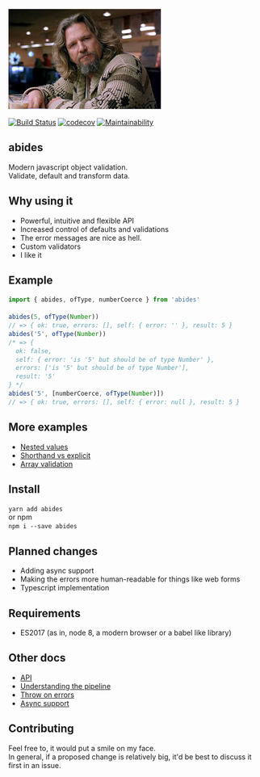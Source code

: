 ![the dude](media/the_dude.jpeg)

[![Build Status](https://travis-ci.org/zzyyxxww/abides.svg?branch=master)](https://travis-ci.org/zzyyxxww/abides)
[![codecov](https://codecov.io/gh/zzyyxxww/abides/branch/master/graph/badge.svg)](https://codecov.io/gh/zzyyxxww/abides)
[![Maintainability](https://api.codeclimate.com/v1/badges/9b3fc076bcfd79e4d780/maintainability)](https://codeclimate.com/github/zzyyxxww/abides/maintainability)

## abides

Modern javascript object validation.  
Validate, default and transform data.

## Why using it

  * Powerful, intuitive and flexible API
  * Increased control of defaults and validations
  * The error messages are nice as hell.
  * Custom validators 
  * I like it

## Example

```javascript
import { abides, ofType, numberCoerce } from 'abides'

abides(5, ofType(Number))
// => { ok: true, errors: [], self: { error: '' }, result: 5 }
abides('5', ofType(Number))
/* => {
  ok: false,
  self: { error: 'is '5' but should be of type Number' },
  errors: ['is '5' but should be of type Number'],
  result: '5'
} */
abides('5', [numberCoerce, ofType(Number)])
// => { ok: true, errors: [], self: { error: null }, result: 5 }
```

## More examples

  * [Nested values](./docs/examples/nested-values.md)  
  * [Shorthand vs explicit](./docs/examples/shorthand-vs-explicit.md)  
  * [Array validation](./docs/examples/array-validation.md)  

## Install

`yarn add abides`  
or npm  
`npm i --save abides`  

## Planned changes

  * Adding async support
  * Making the errors more human-readable for things like web forms
  * Typescript implementation

## Requirements

* ES2017 (as in, node 8, a modern browser or a babel like library)

## Other docs

  * [API](./docs/api.md)  
  * [Understanding the pipeline](./docs/pipeline.md)  
  * [Throw on errors](./docs/throw-on-errors.md)  
  * [Async support](./docs/async-support.md)  

## Contributing

Feel free to, it would put a smile on my face.  
In general, if a proposed change is relatively big, it'd be best to discuss it first in an issue.
